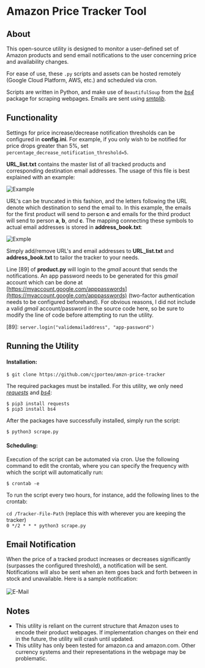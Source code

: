 # Amazon Price Tracker Tool

## About

This open-source utility is designed to monitor a user-defined set of Amazon products and send email notifications to the user concerning price and availability changes.

For ease of use, these ``.py`` scripts and assets can be hosted remotely (Google Cloud Platform, AWS, etc.) and scheduled via cron.

Scripts are written in Python, and make use of ``BeautifulSoup`` from the [*bs4*](https://www.crummy.com/software/BeautifulSoup/bs4/doc/) package for scraping webpages. Emails are sent using [*smtplib*](https://docs.python.org/3/library/smtplib.html).

## Functionality

Settings for price increase/decrease notification thresholds can be configured in **config.ini**. For example, if you only wish to be notified for price drops greater than 5%, set ``percentage_decrease_notification_threshold=5``.

**URL_list.txt** contains the master list of all tracked products and corresponding destination email addresses. The usage of this file is best explained with an example:

![Example](https://scontent-yyz1-1.xx.fbcdn.net/v/t1.15752-9/69821029_386275908743433_5917483190263480320_n.png?_nc_cat=109&_nc_oc=AQk30XcJKwY9UWK9HTIQOOzozFAmv3bv1AE5-deYJT_RHxOZATJGi7x4dE-U74-O3tg&_nc_ht=scontent-yyz1-1.xx&oh=ca619eb9af75f233e9a0178abbf84214&oe=5DC95E98)

URL's can be truncated in this fashion, and the letters following the URL denote which destination to send the email to. In this example, the emails for the first product will send to person **c** and emails for the third product will send to person **a**, **b**, *and* **c**. The mapping connecting these symbols to actual email addresses is stored in **address_book.txt**:

![Exmple](https://scontent-yyz1-1.xx.fbcdn.net/v/t1.15752-9/69317226_2495849817138076_3772262036545732608_n.png?_nc_cat=100&_nc_oc=AQniA57kkA6SFmGMI_cmgJr1pjWsN3J-2zh3suybz4gzUnOmNZoKE02Jm7wUekkgW_w&_nc_ht=scontent-yyz1-1.xx&oh=4c61b94a976d23af14160392acb3d012&oe=5E059879)

Simply add/remove URL's and email addresses to **URL_list.txt** and **address_book.txt** to tailor the tracker to your needs.

Line [89] of **product.py** will login to the *gmail* acount that sends the notifications. An app password needs to be generated for this *gmail* account which can be done at [https://myaccount.google.com/apppasswords](https://myaccount.google.com/apppasswords) (two-factor authentication needs to be configured beforehand). For obvious reasons, I did not include a valid *gmail* account/password in the source code here, so be sure to modify the line of code before attempting to run the utility.

[89]: ``server.login("validemailaddress", "app-password")``

## Running the Utility

#### Installation:

``$ git clone https://github.com/cjporteo/amzn-price-tracker``

The required packages must be installed.
For this utility, we only need [*requests*](https://2.python-requests.org/en/master/) and [*bs4*](https://www.crummy.com/software/BeautifulSoup/bs4/doc/):

``$ pip3 install requests``
<br>
``$ pip3 install bs4``

After the packages have successfully installed, simply run the script:

``$ python3 scrape.py``

#### Scheduling:

Execution of the script can be automated via cron. Use the following command to edit the crontab, where you can specify the frequency with which the script will automatically run:

``$ crontab -e``

To run the script every two hours, for instance, add the following lines to the crontab:

``cd /Tracker-File-Path`` (replace this with wherever you are keeping the tracker) <br>
``0 */2 * * * python3 scrape.py``

## Email Notification

When the price of a tracked product increases or decreases significantly (surpasses the configured threshold), a notification will be sent. Notifications will also be sent when an item goes back and forth between in stock and unavailable. Here is a sample notification:
<br>
<br>
![E-Mail](https://scontent-yyz1-1.xx.fbcdn.net/v/t1.15752-9/69617471_1146773968841594_6609910159797911552_n.png?_nc_cat=107&_nc_oc=AQlYAalKHgVbA4yzf72iLNudc7YY3eLVVFSKSdbChE2MV-qEu7EtFlgb4oMksk_-aTk&_nc_ht=scontent-yyz1-1.xx&oh=27ac9504d7f79403ed938ac91806a91e&oe=5E088C79)
<br>

## Notes

 - This utility is reliant on the current structure that Amazon uses to encode their product webpages. If implementation changes on their end in the future, the utility will crash until updated.
 - This utility has only been tested for amazon.ca and amazon.com. Other currency systems and their representations in the webpage may be problematic.
